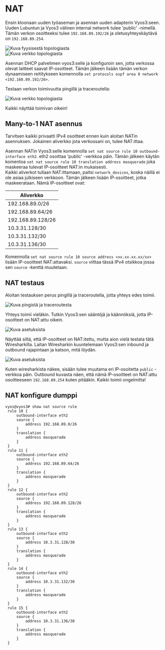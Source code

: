 # NAT

Ensin kloonaan uuden työaseman ja asennan uuden adapterin Vyos3:seen. Uuden Lubuntun ja Vyos3 välinen internal network tulee 'public' -nimellä. Tämän verkon osoitteeksi tulee `192.168.89.192/26` ja oletusyhteyskäytävä on `192.168.89.254`.  

![Kuva fyysisestä topologiasta](E10/1_fyysinen.jpg)  
![Kuva verkko topologiasta](E10/2_verkko_topologia.jpg)  

Asennan DHCP palvelimen vyos3:selle ja konfiguroin sen, jotta verkossa olevat laitteet saavat IP-osoitteet. Tämän jälkeen lisään tämän verkon dynaamiseen reititykseen komennolla `set protocols ospf area 0 network <192.168.89.192/26>`.  

Testaan verkon toimivuutta pingillä ja traceroutella:  

![Kuva verkko topologiasta](E10/3_testaus.jpg)  

Kaikki näyttää toimivan oikein!

## Many-to-1 NAT asennus

Tarvitsen kaikki privaatti IPv4 osoitteet ennen kuin aloitan NATin asennuksen. Jokainen aliverkko jota verkossani on, tulee NAT:ittaa.    

Asennan NATin Vyos3:selle komennolla `set nat source rule 10 outbound-interface eth2`. eth2 osoittaa 'public' -verkkoa päin. Tämän jälkeen käytän komentoa `set nat source rule 10 translation address masquerade` joka maskeeraa tulevat IP-osoitteet NAT:in mukaisesti.  
Kaikki aliverkot tullaan NAT:ittamaan, paitsi `network_devices`, koska näillä ei ole asiaa julkiseen verkkoon. Tämän jälkeen lisään IP-osoitteet, jotka maskeerataan. Nämä IP-osoitteet ovat:  

| Aliverkko         	|
|-------------------	|
| 192.168.89.0/26   	|
| 192.168.89.64/26  	|
| 192.168.89.128/26 	|
| 10.3.31.128/30    	|
| 10.3.31.132/30    	|
| 10.3.31.136/30    	|  

Komennolla `set nat source rule 10 source address <xx.xx.xx.xx/xx>` lisään IP-osoitteet NAT:attavaksi. `source` viittaa tässä IPv4 otsikkoa jossa sen `source` -kenttä muutetaan.  

## NAT testaus

Aloitan testauksen perus pingillä ja traceroutella, jotta yhteys edes toimii.  
 
![Kuva pingistä ja traceroutesta](E10/4_testaus.jpg)  

Yhteys toimii vieläkin. Tutkin Vyos3:sen sääntöjä ja käännöksiä, jotta IP-osoitteet on NAT:attu oikein.  

![Kuva asetuksista](E10/5_konffit.jpg)  

Näyttää siltä, että IP-osoitteet on NAT:itettu, mutta aion vielä testata tätä Wiresharkilla. Laitan Wiresharkin kuuntelemaan Vyos3:sen inbound ja outbound rajapintaan ja katson, mitä löydän.  

![Kuva asetuksista](E10/6_wireshark.jpg)  

Kuten wiresharkista näkee, sisään tulee muutama eri IP-osoitetta `public` -verkkoa päin. Outbound kuvasta näen, että nämä IP-osoitteet on NAT:attu osoitteeseen `192.168.89.254` kuten pitääkin. Kaikki toimii ongelmitta!  

## NAT konfigure dumppi

```
vyos@vyos3# show nat source rule 
 rule 10 {
     outbound-interface eth2
     source {
         address 192.168.89.0/26
     }
     translation {
         address masquerade
     }
 }
 rule 11 {
     outbound-interface eth2
     source {
         address 192.168.89.64/26
     }
     translation {
         address masquerade
     }
 }
 rule 12 {
     outbound-interface eth2
     source {
         address 192.168.89.128/26
     }
     translation {
         address masquerade
     }
 }
 rule 13 {
     outbound-interface eth2
     source {
         address 10.3.31.128/30
     }
     translation {
         address masquerade
     }
 }
 rule 14 {
     outbound-interface eth2
     source {
         address 10.3.31.132/30
     }
     translation {
         address masquerade
     }
 }
 rule 15 {
     outbound-interface eth2
     source {
         address 10.3.31.136/30
     }
     translation {
         address masquerade
     }
 }
```















